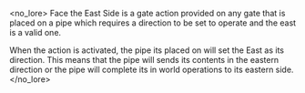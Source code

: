 <no_lore>
Face the East Side is a gate action provided on any gate that is placed on a pipe which requires a direction to be set to operate and the east is a valid one.

When the action is activated, the pipe its placed on will set the East as its direction.
This means that the pipe will sends its contents in the eastern direction or the pipe will complete its in world operations to its eastern side.
</no_lore>